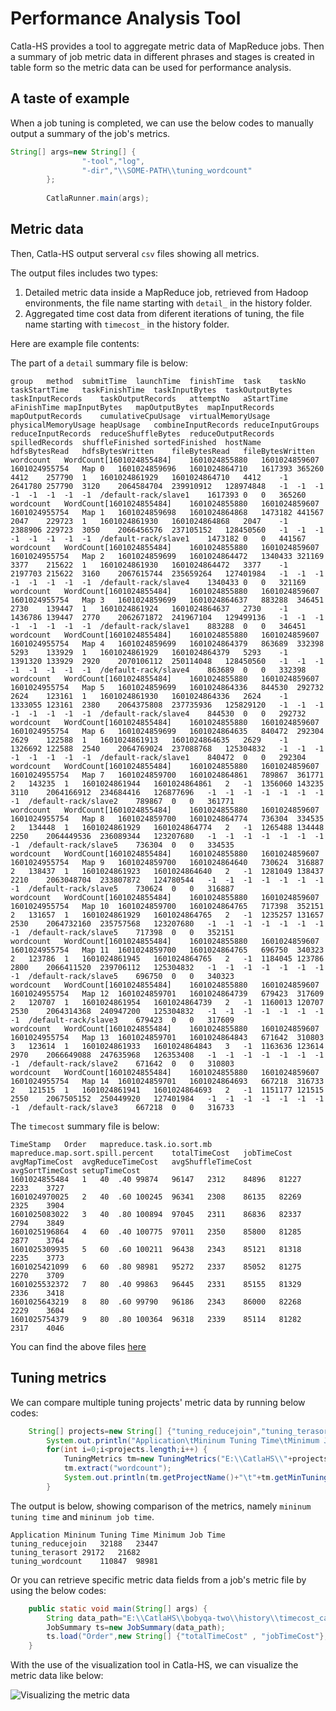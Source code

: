 # Performance Analysis Tool

Catla-HS provides a tool to aggregate metric data of MapReduce jobs. Then a summary of job metric data in different phrases and stages is created in table form so the metric data can be used for performance analysis. 

##  A taste of example

When a job tuning is completed, we can use the below codes to manually output a summary of the job's metrics. 

```java
String[] args=new String[] {
				"-tool","log",
				"-dir","\\SOME-PATH\\tuning_wordcount"
		};
		
		CatlaRunner.main(args);
```

## Metric data

Then, Catla-HS output serveral `csv` files showing all metrics. 

The output files includes two types:

1. Detailed metric data inside a MapReduce job, retrieved from Hadoop environments, the file name starting with `detail_` in the history folder. 
2. Aggregated time cost data from diferent iterations of tuning, the file name starting with `timecost_` in the history folder. 

Here are example file contents:

The part of a `detail` summary file is below:

```csv
group	method	submitTime	launchTime	finishTime	task	taskNo	taskStartTime	taskFinishTime	taskInputBytes	taskOutputBytes	taskInputRecords	taskOutputRecords	attemptNo	aStartTime	aFinishTime	mapInputBytes	mapOutputBytes	mapInputRecords	mapOutputRecords	cumulativeCpuUsage	virtualMemoryUsage	physicalMemoryUsage	heapUsage	combineInputRecords	reduceInputGroups	reduceInputRecords	reduceShuffleBytes	reduceOutputRecords	spilledRecords	shuffleFinished	sortedFinished	hostName	hdfsBytesRead	hdfsBytesWritten	fileBytesRead	fileBytesWritten
wordcount	WordCount[1601024855484]	1601024855880	1601024859607	1601024955754	Map	0	1601024859696	1601024864710	1617393	365260	4412	257790	1	1601024861929	1601024864710	4412	-1	2641780	257790	3120	2064584704	239910912	128974848	-1	-1	-1	-1	-1	-1	-1	-1	/default-rack/slave1	1617393	0	0	365260
wordcount	WordCount[1601024855484]	1601024855880	1601024859607	1601024955754	Map	1	1601024859698	1601024864868	1473182	441567	2047	229723	1	1601024861930	1601024864868	2047	-1	2388906	229723	3050	2066456576	237105152	128450560	-1	-1	-1	-1	-1	-1	-1	-1	/default-rack/slave1	1473182	0	0	441567
wordcount	WordCount[1601024855484]	1601024855880	1601024859607	1601024955754	Map	2	1601024859699	1601024864472	1340433	321169	3377	215622	1	1601024861930	1601024864472	3377	-1	2197703	215622	3160	2067615744	235659264	127401984	-1	-1	-1	-1	-1	-1	-1	-1	/default-rack/slave4	1340433	0	0	321169
wordcount	WordCount[1601024855484]	1601024855880	1601024859607	1601024955754	Map	3	1601024859699	1601024864637	883288	346451	2730	139447	1	1601024861924	1601024864637	2730	-1	1436786	139447	2770	2062671872	241967104	129499136	-1	-1	-1	-1	-1	-1	-1	-1	/default-rack/slave1	883288	0	0	346451
wordcount	WordCount[1601024855484]	1601024855880	1601024859607	1601024955754	Map	4	1601024859699	1601024864379	863689	332398	5293	133929	1	1601024861929	1601024864379	5293	-1	1391320	133929	2920	2070106112	250114048	128450560	-1	-1	-1	-1	-1	-1	-1	-1	/default-rack/slave4	863689	0	0	332398
wordcount	WordCount[1601024855484]	1601024855880	1601024859607	1601024955754	Map	5	1601024859699	1601024864336	844530	292732	2624	123161	1	1601024861930	1601024864336	2624	-1	1333055	123161	2380	2064375808	237735936	125829120	-1	-1	-1	-1	-1	-1	-1	-1	/default-rack/slave4	844530	0	0	292732
wordcount	WordCount[1601024855484]	1601024855880	1601024859607	1601024955754	Map	6	1601024859699	1601024864635	840472	292304	2629	122588	1	1601024861913	1601024864635	2629	-1	1326692	122588	2540	2064769024	237088768	125304832	-1	-1	-1	-1	-1	-1	-1	-1	/default-rack/slave1	840472	0	0	292304
wordcount	WordCount[1601024855484]	1601024855880	1601024859607	1601024955754	Map	7	1601024859700	1601024864861	789867	361771	2	143235	1	1601024861944	1601024864861	2	-1	1356060	143235	3110	2064166912	234684416	126877696	-1	-1	-1	-1	-1	-1	-1	-1	/default-rack/slave2	789867	0	0	361771
wordcount	WordCount[1601024855484]	1601024855880	1601024859607	1601024955754	Map	8	1601024859700	1601024864774	736304	334535	2	134448	1	1601024861929	1601024864774	2	-1	1265488	134448	2250	2064449536	236089344	123207680	-1	-1	-1	-1	-1	-1	-1	-1	/default-rack/slave5	736304	0	0	334535
wordcount	WordCount[1601024855484]	1601024855880	1601024859607	1601024955754	Map	9	1601024859700	1601024864640	730624	316887	2	138437	1	1601024861923	1601024864640	2	-1	1281049	138437	2210	2063048704	233807872	124780544	-1	-1	-1	-1	-1	-1	-1	-1	/default-rack/slave5	730624	0	0	316887
wordcount	WordCount[1601024855484]	1601024855880	1601024859607	1601024955754	Map	10	1601024859700	1601024864765	717398	352151	2	131657	1	1601024861929	1601024864765	2	-1	1235257	131657	2530	2064732160	235757568	123207680	-1	-1	-1	-1	-1	-1	-1	-1	/default-rack/slave5	717398	0	0	352151
wordcount	WordCount[1601024855484]	1601024855880	1601024859607	1601024955754	Map	11	1601024859700	1601024864765	696750	340323	2	123786	1	1601024861945	1601024864765	2	-1	1184045	123786	2800	2066411520	239706112	125304832	-1	-1	-1	-1	-1	-1	-1	-1	/default-rack/slave5	696750	0	0	340323
wordcount	WordCount[1601024855484]	1601024855880	1601024859607	1601024955754	Map	12	1601024859701	1601024864739	679423	317609	2	120707	1	1601024861954	1601024864739	2	-1	1160013	120707	2530	2064314368	240947200	125304832	-1	-1	-1	-1	-1	-1	-1	-1	/default-rack/slave3	679423	0	0	317609
wordcount	WordCount[1601024855484]	1601024855880	1601024859607	1601024955754	Map	13	1601024859701	1601024864843	671642	310803	3	123614	1	1601024861933	1601024864843	3	-1	1163636	123614	2970	2066649088	247635968	126353408	-1	-1	-1	-1	-1	-1	-1	-1	/default-rack/slave2	671642	0	0	310803
wordcount	WordCount[1601024855484]	1601024855880	1601024859607	1601024955754	Map	14	1601024859701	1601024864693	667218	316733	2	121515	1	1601024861941	1601024864693	2	-1	1151177	121515	2550	2067505152	250449920	127401984	-1	-1	-1	-1	-1	-1	-1	-1	/default-rack/slave3	667218	0	0	316733

```

The `timecost` summary file is below:

```csv
TimeStamp	Order	mapreduce.task.io.sort.mb	mapreduce.map.sort.spill.percent	totalTimeCost	jobTimeCost	avgMapTimeCost	avgReduceTimeCost	avgShuffleTimeCost	avgSortTimeCost	setupTimeCost
1601024855484	1	40	.40	99874	96147	2312	84896	81227	2233	3727
1601024970025	2	40	.60	100245	96341	2308	86135	82269	2325	3904
1601025083022	3	40	.80	100894	97045	2311	86836	82337	2794	3849
1601025196864	4	60	.40	100775	97011	2350	85800	81285	2877	3764
1601025309935	5	60	.60	100211	96438	2343	85121	81318	2235	3773
1601025421099	6	60	.80	98981	95272	2337	85052	81275	2270	3709
1601025532372	7	80	.40	99863	96445	2331	85155	81329	2336	3418
1601025643219	8	80	.60	99790	96186	2343	86000	82268	2229	3604
1601025754379	9	80	.80	100364	96318	2339	85114	81282	2317	4046

```

You can find the above files [here](https://github.com/dhchenx/Catla-HS/tree/master/examples/sample_metric_data)

## Tuning metrics

We can compare multiple tuning projects' metric data by running below codes:

```java
	String[] projects=new String[] {"tuning_reducejoin","tuning_terasort","tuning_wordcount"};
		System.out.println("Application\tMininum Tuning Time\tMinimum Job Time");
		for(int i=0;i<projects.length;i++) {
			TuningMetrics tm=new TuningMetrics("E:\\CatlaHS\\"+projects[i]);
			tm.extract("wordcount");
			System.out.println(tm.getProjectName()+"\t"+tm.getMinTuningTime()+"\t"+tm.getMinJobTime());
		}
```

The output is below, showing comparison of the metrics, namely `mininum tuning time` and `mininum job time`. 

```csv
Application	Mininum Tuning Time	Minimum Job Time
tuning_reducejoin	32188	23447
tuning_terasort	29172	21682
tuning_wordcount	110847	98981
```

Or you can retrieve specific metric data fields from a job's metric file by using the below codes:

```java
	public static void main(String[] args) {
		String data_path="E:\\CatlaHS\\bobyqa-two\\history\\timecost_cac_count.csv";
		JobSummary ts=new JobSummary(data_path);
		ts.load("Order",new String[] {"totalTimeCost" , "jobTimeCost"},"bar");
	}
```

With the use of the visualization tool in Catla-HS, we can visualize the metric data like below:

![Visualizing the metric data](https://github.com/dhchenx/Catla-HS/tree/master/images/catla-job-summary-bar.png)
